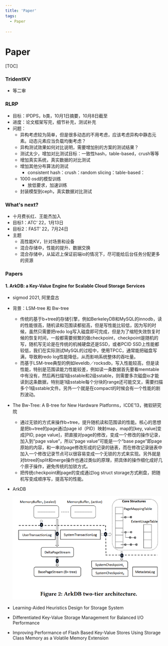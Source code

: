```yaml
---
title: 'Paper'
tags:
  - Paper

---
```


# Paper

[TOC]

### TridentKV

- 等二审



### RLRP

- 目标：IPDPS，b类，10月1日摘要，10月8日截至
- 进度：论文框架写完，细节补充，测试补充
- 问题：
  - 异构考虑较为简单，但是很多动态的不用考虑，应该考虑异构中静态元素。动态元素应当负载均衡考虑？
  - 异构测试效果如何对比说明，需要增加别的方案的测试结果？
  - 测试太少，增加对比测试目标：一致性hash，table-based，crush等等
  - 增加真实系统，真实数据的对比测试
  - 增加其他分布算法的测试
    - consistent hash：crush：random slicing：table-based：
  - 1000 osd的模型训练
    - 放低要求，加速训练
  - 封装模型到ceph，真实数据对比测试



### What's next?

- 十月费长红、王能杰加入
- 目标1：ATC‘ 22，1月13日
- 目标2：FAST’ 22，7月24日
- 主题
  - 高性能KV，针对场景和设备
  - 混合存储中，性能的提升、数据交换
  - 混合存储中，从延迟上保证前端io的情况下，尽可能给后台任务分配更多的资源





### Papers

#### 1. ArkDB: a Key-Value Engine for Scalable Cloud Storage Services

- sigmod 2021, 阿里盘古

- 背景：LSM-tree 和 Bw-tree

  - 传统的基于b+tree的存储引擎，例如BerkeleyDB和MySQL的innodb，读的性能很高，随机读和范围读都挺高，但是写性能比较低，因为写的时候，虽然只需要把redo log写入磁盘即可完成，但是为了缩短失效恢复时候的恢复时间，一般都需要频繁的做checkpoint，checkpoint是随机的写，随机写无论是在传统的机械硬盘还是SSD，或者PCID SSD上性能都较低，我们在实际测试MySQL的过程中，使用TPCC，通常能把磁盘写满，导致刷redo log性能降低，从而影响系统整体的吞吐量。
  - 而基于LSM-tree典型的例如leveldb／rocksdb，写入性能较高，但是读性能，特别是范围读能力性能较差，例如读一条数据首先要看memtable中有没有，然后再扫描1级sstable和2级sstable，则需要多次磁盘io才能读到这条数据，特别是1级sstable每个分块的range还可能交叉，需要扫描多个1级sstable文件。另外一个就是在compact的时候会有一个性能的剧烈波动。

- The Bw-Tree: A B-tree for New Hardware Platforms，ICDE’13，微软研究院

  - 通过无锁的方式来操作b+tree，提升随机读和范围读的性能。核心的思想是把b+tree的page通过page id（PID）映射map，map的[key, value]变成[PID, page value]，把直接对page的修改，变成一个修改的操作记录，加入到“page value”，所以“page value”可能是一个“base page”即page原始的内容，和一串对page修改形成的记录的链表，而在修改记录链表中加入一个修改记录节点可以很容易变成一个无锁的方式来实现。另外就是对btree的split和merge操作也通过类似的原理，把具体的操作细化成好几个原子操作，避免传统的加锁方式。
  - 把传统checkpoint刷page的变成通过log struct storage方式刷盘，把随机写变成顺序写，提高写的性能。

- ArkDB

  <img src="..\..\photos\image-20210820112030016.png" alt="image-20210820112030016" style="zoom: 67%;" />









- Learning-Aided Heuristics Design for Storage System 


- Differentiated Key-Value Storage Management for Balanced I/O Performance


- Improving Performance of Flash Based Key-Value Stores Using Storage Class Memory as a Volatile Memory Extension

